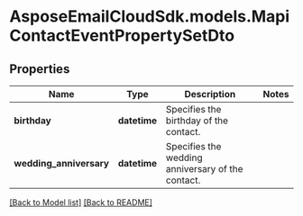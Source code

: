 # AsposeEmailCloudSdk.models.MapiContactEventPropertySetDto
## Properties
Name | Type | Description | Notes
------------ | ------------- | ------------- | -------------
**birthday** | **datetime** | Specifies the birthday of the contact. | 
**wedding_anniversary** | **datetime** | Specifies the wedding anniversary of the contact.              | 



[[Back to Model list]](Models.md) [[Back to README]](README.md)


